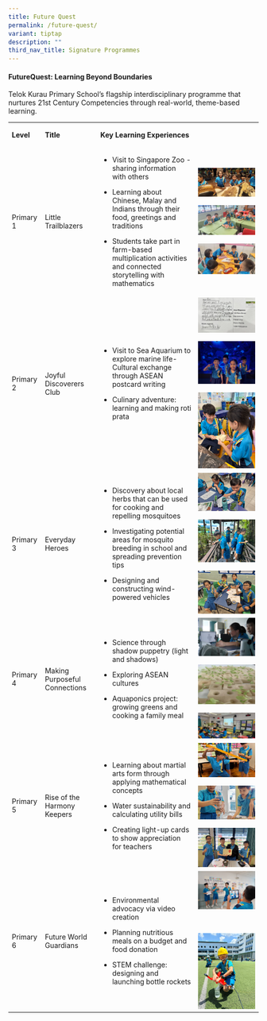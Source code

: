 ```yaml
---
title: Future Quest
permalink: /future-quest/
variant: tiptap
description: ""
third_nav_title: Signature Programmes
---
```

<h4><strong>FutureQuest: Learning Beyond Boundaries</strong></h4>
<p>Telok Kurau Primary School’s flagship interdisciplinary programme that
nurtures 21st Century Competencies through real-world, theme-based learning.</p>
<p></p>
<table style="minWidth: 100px">
<colgroup>
<col>
<col>
<col>
<col>
</colgroup>
<tbody>
<tr>
<td rowspan="1" colspan="1">
<p><strong>Level</strong>
</p>
</td>
<td rowspan="1" colspan="1">
<p><strong>Title</strong>
</p>
</td>
<td rowspan="1" colspan="1">
<p><strong>Key Learning Experiences</strong>
</p>
</td>
<td rowspan="1" colspan="1">
<p></p>
</td>
</tr>
<tr>
<td rowspan="1" colspan="1">
<p>Primary 1</p>
</td>
<td rowspan="1" colspan="1">
<p>Little Trailblazers</p>
</td>
<td rowspan="1" colspan="1">
<ul data-tight="true" class="tight">
<li>
<p>Visit to Singapore Zoo - sharing information with others</p>
</li>
<li>
<p>Learning about Chinese, Malay and Indians through their food, greetings
and traditions</p>
</li>
<li>
<p>Students take part in farm-based multiplication activities and connected
storytelling with mathematics</p>
</li>
</ul>
</td>
<td rowspan="1" colspan="1">
<div class="isomer-image-wrapper">
<img style="width: 100%" height="auto" width="100%" alt="" src="/images/P1_FQ_CCI.png">
</div>
<p></p>
<div class="isomer-image-wrapper">
<img style="width: 100%" height="auto" width="100%" alt="" src="/images/P1_FQ_CGC.png">
</div>
<p></p>
<div class="isomer-image-wrapper">
<img style="width: 100%" height="auto" width="100%" alt="" src="/images/P1_FQ_CAIT.png">
</div>
</td>
</tr>
<tr>
<td rowspan="1" colspan="1">
<p></p>
<p></p>
<p></p>
<p>Primary 2</p>
</td>
<td rowspan="1" colspan="1">
<p>Joyful Discoverers Club</p>
</td>
<td rowspan="1" colspan="1">
<ul data-tight="true" class="tight">
<li>
<p>Visit to Sea Aquarium to explore marine life- Cultural exchange through
ASEAN postcard writing</p>
</li>
<li>
<p>Culinary adventure: learning and making roti prata</p>
</li>
</ul>
</td>
<td rowspan="1" colspan="1">
<div class="isomer-image-wrapper">
<img style="width: 100%" height="auto" width="100%" alt="" src="/images/P2_CGC_1.jpg">
</div>
<p></p>
<div class="isomer-image-wrapper">
<img style="width: 100%" height="auto" width="100%" alt="" src="/images/P2_CCI_5.jpg">
</div>
<p></p>
<div class="isomer-image-wrapper">
<img style="width: 100%" height="auto" width="100%" alt="" src="/images/P2_CAIT_3.jpg">
</div>
</td>
</tr>
<tr>
<td rowspan="1" colspan="1">
<p>Primary 3</p>
</td>
<td rowspan="1" colspan="1">
<p>Everyday Heroes</p>
</td>
<td rowspan="1" colspan="1">
<ul data-tight="true" class="tight">
<li>
<p>Discovery about local herbs that can be used for cooking and repelling
mosquitoes</p>
</li>
<li>
<p>Investigating potential areas for mosquito breeding in school and spreading
prevention tips</p>
</li>
<li>
<p>Designing and constructing wind-powered vehicles</p>
</li>
</ul>
</td>
<td rowspan="1" colspan="1">
<div class="isomer-image-wrapper">
<img style="width: 100%" height="auto" width="100%" alt="" src="/images/P3_FQ_CGC.png">
</div>
<p></p>
<div class="isomer-image-wrapper">
<img style="width: 100%" height="auto" width="100%" alt="" src="/images/P3_FQ_CCI.png">
</div>
<p></p>
<div class="isomer-image-wrapper">
<img style="width: 100%" height="auto" width="100%" alt="" src="/images/P3_FQ_CAIT.png">
</div>
</td>
</tr>
<tr>
<td rowspan="1" colspan="1">
<p>Primary 4</p>
</td>
<td rowspan="1" colspan="1">
<p>Making Purposeful Connections</p>
</td>
<td rowspan="1" colspan="1">
<ul data-tight="true" class="tight">
<li>
<p>Science through shadow puppetry (light and shadows)</p>
</li>
<li>
<p>Exploring ASEAN cultures</p>
</li>
<li>
<p>Aquaponics project: growing greens and cooking a family meal</p>
</li>
</ul>
</td>
<td rowspan="1" colspan="1">
<div class="isomer-image-wrapper">
<img style="width: 100%" height="auto" width="100%" alt="" src="/images/P4_CAIT_2.jpg">
</div>
<p></p>
<div class="isomer-image-wrapper">
<img style="width: 100%" height="auto" width="100%" alt="" src="/images/P4_CCI_3.png">
</div>
<p></p>
<div class="isomer-image-wrapper">
<img style="width: 100%" height="auto" width="100%" alt="" src="/images/P4_CGC_2.png">
</div>
</td>
</tr>
<tr>
<td rowspan="1" colspan="1">
<p>Primary 5</p>
</td>
<td rowspan="1" colspan="1">
<p>Rise of the Harmony Keepers</p>
</td>
<td rowspan="1" colspan="1">
<ul data-tight="true" class="tight">
<li>
<p>Learning about martial arts form through applying mathematical concepts</p>
</li>
<li>
<p>Water sustainability and calculating utility bills</p>
</li>
<li>
<p>Creating light-up cards to show appreciation for teachers</p>
</li>
</ul>
</td>
<td rowspan="1" colspan="1">
<div class="isomer-image-wrapper">
<img style="width: 100%" height="auto" width="100%" alt="" src="/images/P5_FQ_CGC.png">
</div>
<p></p>
<div class="isomer-image-wrapper">
<img style="width: 100%" height="auto" width="100%" alt="" src="/images/P5_FQ_CAIT.png">
</div>
<p></p>
<div class="isomer-image-wrapper">
<img style="width: 100%" height="auto" width="100%" alt="" src="/images/P5_FQ_CCI.png">
</div>
</td>
</tr>
<tr>
<td rowspan="1" colspan="1">
<p>Primary 6</p>
</td>
<td rowspan="1" colspan="1">
<p>Future World Guardians</p>
</td>
<td rowspan="1" colspan="1">
<ul data-tight="true" class="tight">
<li>
<p>Environmental advocacy via video creation</p>
</li>
<li>
<p>Planning nutritious meals on a budget and food donation</p>
</li>
<li>
<p>STEM challenge: designing and launching bottle rockets</p>
</li>
</ul>
</td>
<td rowspan="1" colspan="1">
<div class="isomer-image-wrapper">
<img style="width: 100%" height="auto" width="100%" alt="" src="/images/P6_CCI_1.jpg">
</div>
<p></p>
<div class="isomer-image-wrapper">
<img style="width: 100%" height="auto" width="100%" alt="" src="/images/P6_CGC_1.png">
</div>
<p></p>
<div class="isomer-image-wrapper">
<img style="width: 100%" height="auto" width="100%" alt="" src="/images/P6_CAIT_1.jpg">
</div>
</td>
</tr>
</tbody>
</table>
<p></p>